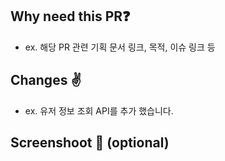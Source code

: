 ## Why need this PR❓

- ex. 해당 PR 관련 기획 문서 링크, 목적, 이슈 링크 등

## Changes ✌️

- ex. 유저 정보 조회 API를 추가 했습니다.

## Screenshoot 🌅 (optional)
